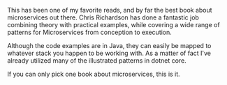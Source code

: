 This has been one of my favorite reads, and by far the best book about microservices out there. Chris Richardson has done a fantastic job combining theory with practical examples, while covering a wide range of patterns for Microservices from conception to execution.

Although the code examples are in Java, they can easily be mapped to whatever stack you happen to be working with. As a matter of fact I've already utilized many of the illustrated patterns in dotnet core.

If you can only pick one book about microservices, this is it.